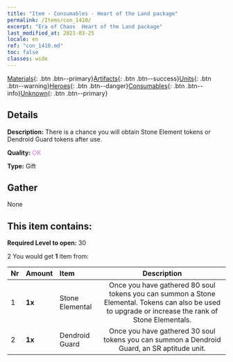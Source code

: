 ```yaml
---
title: "Item - Consumables - Heart of the Land package"
permalink: /Items/con_1410/
excerpt: "Era of Chaos  Heart of the Land package"
last_modified_at: 2021-03-25
locale: en
ref: "con_1410.md"
toc: false
classes: wide
---
```

 [Materials](/Items/){: .btn .btn--primary}[Artifacts](/Items/Artifacts/){: .btn .btn--success}[Units](/Items/Units/){: .btn .btn--warning}[Heroes](/Items/Heroes/){: .btn .btn--danger}[Consumables](/Items/Consumables/){: .btn .btn--info}[Unknown](/Items/Unknown/){: .btn .btn--primary}

## Details
 **Description:** There is a chance you will obtain Stone Element tokens or Dendroid Guard tokens after use.

 **Quality:** <span style="color: #DA70D6">OK</span>

 **Type:** Gift

## Gather

  None

## This item contains:

 **Required Level to open:** 30

 2 You would get **1** item  from:

  | Nr | Amount |     Item    | Description |
  |:---|:-------|:------------|:-----------:|
  | 1 |  **1x** | Stone Elemental | Once you have gathered 80 soul tokens you can summon a Stone Elemental. Tokens can also be used to upgrade or increase the rank of Stone Elementals.  | 
  | 2 |  **1x** | Dendroid Guard | Once you have gathered 30 soul tokens you can summon a Dendroid Guard, an SR aptitude unit.  | 
